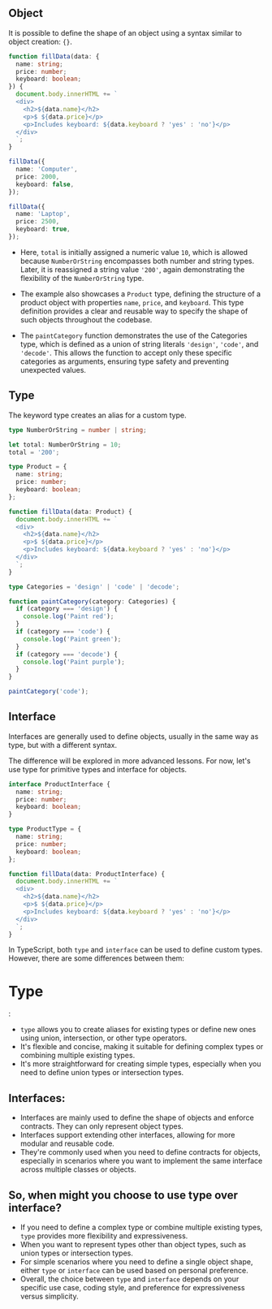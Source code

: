 ## Object

It is possible to define the shape of an object using a syntax similar to object creation: `{}`.

```typescript
function fillData(data: {
  name: string;
  price: number;
  keyboard: boolean;
}) {
  document.body.innerHTML += `
  <div>
    <h2>${data.name}</h2>
    <p>$ ${data.price}</p>
    <p>Includes keyboard: ${data.keyboard ? 'yes' : 'no'}</p>
  </div>
  `;
}

fillData({
  name: 'Computer',
  price: 2000,
  keyboard: false,
});

fillData({
  name: 'Laptop',
  price: 2500,
  keyboard: true,
});
```

- Here, `total` is initially assigned a numeric value `10`, which is allowed because `NumberOrString` encompasses both number and string types. Later, it is reassigned a string value `'200'`, again demonstrating the flexibility of the `NumberOrString` type.

- The example also showcases a `Product` type, defining the structure of a product object with properties `name`, `price`, and `keyboard`. This type definition provides a clear and reusable way to specify the shape of such objects throughout the codebase.

- The `paintCategory` function demonstrates the use of the Categories type, which is defined as a union of string literals `'design'`, `'code'`, and `'decode'`. This allows the function to accept only these specific categories as arguments, ensuring type safety and preventing unexpected values.


## Type
The keyword type creates an alias for a custom type.

```typescript
type NumberOrString = number | string;

let total: NumberOrString = 10;
total = '200';

type Product = {
  name: string;
  price: number;
  keyboard: boolean;
};

function fillData(data: Product) {
  document.body.innerHTML += `
  <div>
    <h2>${data.name}</h2>
    <p>$ ${data.price}</p>
    <p>Includes keyboard: ${data.keyboard ? 'yes' : 'no'}</p>
  </div>
  `;
}

type Categories = 'design' | 'code' | 'decode';

function paintCategory(category: Categories) {
  if (category === 'design') {
    console.log('Paint red');
  }
  if (category === 'code') {
    console.log('Paint green');
  }
  if (category === 'decode') {
    console.log('Paint purple');
  }
}

paintCategory('code');
```
## Interface

Interfaces are generally used to define objects, usually in the same way as type, but with a different syntax.

The difference will be explored in more advanced lessons. For now, let's use type for primitive types and interface for objects.

```typescript
interface ProductInterface {
  name: string;
  price: number;
  keyboard: boolean;
}

type ProductType = {
  name: string;
  price: number;
  keyboard: boolean;
};

function fillData(data: ProductInterface) {
  document.body.innerHTML += `
  <div>
    <h2>${data.name}</h2>
    <p>$ ${data.price}</p>
    <p>Includes keyboard: ${data.keyboard ? 'yes' : 'no'}</p>
  </div>
  `;
}
```
In TypeScript, both `type` and `interface` can be used to define custom types. However, there are some differences between them:

<h1>Type</h1>:

- `type` allows you to create aliases for existing types or define new ones using union, intersection, or other type operators.
- It's flexible and concise, making it suitable for defining complex types or combining multiple existing types.
- It's more straightforward for creating simple types, especially when you need to define union types or intersection types.

<h2>Interfaces:</h2>

- Interfaces are mainly used to define the shape of objects and enforce contracts. They can only represent object types.
- Interfaces support extending other interfaces, allowing for more modular and reusable code.
- They're commonly used when you need to define contracts for objects, especially in scenarios where you want to implement the same interface across multiple classes or objects.

<h2>So, when might you choose to use type over interface?</h2>

- If you need to define a complex type or combine multiple existing types, `type` provides more flexibility and expressiveness.
- When you want to represent types other than object types, such as union types or intersection types.
- For simple scenarios where you need to define a single object shape, either `type` or `interface` can be used based on personal preference.
- Overall, the choice between `type` and `interface` depends on your specific use case, coding style, and preference for expressiveness versus simplicity.